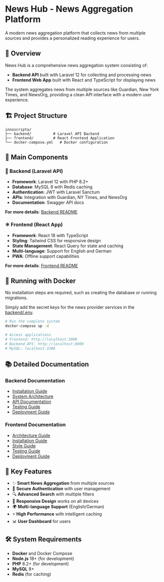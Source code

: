 # News Hub - News Aggregation Platform

A modern news aggregation platform that collects news from multiple sources and provides a personalized reading experience for users.

## 📖 Overview

News Hub is a comprehensive news aggregation system consisting of:
- **Backend API** built with Laravel 12 for collecting and processing news
- **Frontend Web App** built with React and TypeScript for displaying news

The system aggregates news from multiple sources like Guardian, New York Times, and NewsOrg, providing a clean API interface with a modern user experience.

## 🏗️ Project Structure

```
innoscripta/
├── backend/          # Laravel API Backend
├── frontend/         # React Frontend Application
└── docker-compose.yml   # Docker configuration
```

## 🚀 Main Components

### 🔧 Backend (Laravel API)
- **Framework**: Laravel 12 with PHP 8.2+
- **Database**: MySQL 8 with Redis caching
- **Authentication**: JWT with Laravel Sanctum
- **APIs**: Integration with Guardian, NY Times, and NewsOrg
- **Documentation**: Swagger API docs

**For more details**: [Backend README](backend/README.md)

### ⚛️ Frontend (React App)
- **Framework**: React 18 with TypeScript
- **Styling**: Tailwind CSS for responsive design
- **State Management**: React Query for state and caching
- **Multi-language**: Support for English and German
- **PWA**: Offline support capabilities

**For more details**: [Frontend README](frontend/README.md)

## 🐳 Running with Docker
No installation steps are required, such as creating the database or running migrations.

Simply add the secret keys for the news provider services in the [backend/.env](backend/.env).
```bash
# Run the complete system
docker-compose up -d

# Access applications
# Frontend: http://localhost:3000
# Backend API: http://localhost:8000
# MySQL: localhost:3306
```

## 📚 Detailed Documentation

### Backend Documentation
- [Installation Guide](backend/docs/INSTALLATION.md)
- [System Architecture](backend/docs/ARCHITECTURE.md)
- [API Documentation](backend/docs/API.md)
- [Testing Guide](backend/docs/TESTING.md)
- [Deployment Guide](backend/docs/DEPLOYMENT.md)

### Frontend Documentation
- [Architecture Guide](frontend/ARCHITECTURE.md)
- [Installation Guide](frontend/INSTALLATION.md)
- [Style Guide](frontend/STYLEGUIDE.md)
- [Testing Guide](frontend/TESTING.md)
- [Deployment Guide](frontend/DEPLOYMENT.md)

## 🔑 Key Features

- ✨ **Smart News Aggregation** from multiple sources
- 🔐 **Secure Authentication** with user management
- 🔍 **Advanced Search** with multiple filters
- 📱 **Responsive Design** works on all devices
- 🌍 **Multi-language Support** (English/German)
- ⚡ **High Performance** with intelligent caching
- 📊 **User Dashboard** for users

## 🛠️ System Requirements

- **Docker** and Docker Compose
- **Node.js** 18+ (for development)
- **PHP** 8.2+ (for development)
- **MySQL** 8+ 
- **Redis** (for caching)
